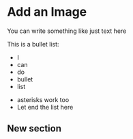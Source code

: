 # Add an Image

You can write something like just text here

This is a bullet list:

- I 
- can
- do
- bullet
- list
* asterisks work too
* Let end the list here

## New section